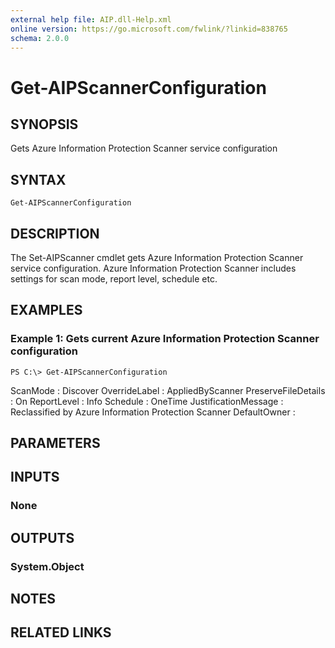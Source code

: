 ```yaml
---
external help file: AIP.dll-Help.xml
online version: https://go.microsoft.com/fwlink/?linkid=838765
schema: 2.0.0
---
```


# Get-AIPScannerConfiguration

## SYNOPSIS
Gets Azure Information Protection Scanner service configuration

## SYNTAX

```
Get-AIPScannerConfiguration
```

## DESCRIPTION
The Set-AIPScanner cmdlet gets Azure Information Protection Scanner service configuration. Azure Information Protection Scanner includes settings for scan mode, report level, schedule etc.

## EXAMPLES

### Example 1: Gets current Azure Information Protection Scanner configuration
```
PS C:\> Get-AIPScannerConfiguration
```

ScanMode             : Discover
OverrideLabel        : AppliedByScanner
PreserveFileDetails  : On
ReportLevel          : Info
Schedule             : OneTime
JustificationMessage : Reclassified by Azure Information Protection Scanner
DefaultOwner         :


## PARAMETERS

## INPUTS

### None


## OUTPUTS

### System.Object

## NOTES

## RELATED LINKS

